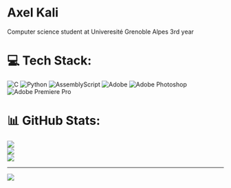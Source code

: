 # Axel Kali 
Computer science student at Univeresité Grenoble Alpes
3rd year 



# 💻 Tech Stack:
![C](https://img.shields.io/badge/c-%2300599C.svg?style=for-the-badge&logo=c&logoColor=white) ![Python](https://img.shields.io/badge/python-3670A0?style=for-the-badge&logo=python&logoColor=ffdd54) ![AssemblyScript](https://img.shields.io/badge/assembly%20script-%23000000.svg?style=for-the-badge&logo=assemblyscript&logoColor=white) ![Adobe](https://img.shields.io/badge/adobe-%23FF0000.svg?style=for-the-badge&logo=adobe&logoColor=white) ![Adobe Photoshop](https://img.shields.io/badge/adobe%20photoshop-%2331A8FF.svg?style=for-the-badge&logo=adobe%20photoshop&logoColor=white) ![Adobe Premiere Pro](https://img.shields.io/badge/Adobe%20Premiere%20Pro-9999FF.svg?style=for-the-badge&logo=Adobe%20Premiere%20Pro&logoColor=white)
# 📊 GitHub Stats:
![](https://github-readme-stats.vercel.app/api?username=Gcm77&theme=dark&hide_border=false&include_all_commits=false&count_private=false)<br/>
![](https://nirzak-streak-stats.vercel.app/?user=Gcm77&theme=dark&hide_border=false)<br/>
![](https://github-readme-stats.vercel.app/api/top-langs/?username=Gcm77&theme=dark&hide_border=false&include_all_commits=false&count_private=false&layout=compact)

---
[![](https://visitcount.itsvg.in/api?id=Gcm77&icon=0&color=0)](https://visitcount.itsvg.in)

<!-- Proudly created with GPRM ( https://gprm.itsvg.in ) -->
